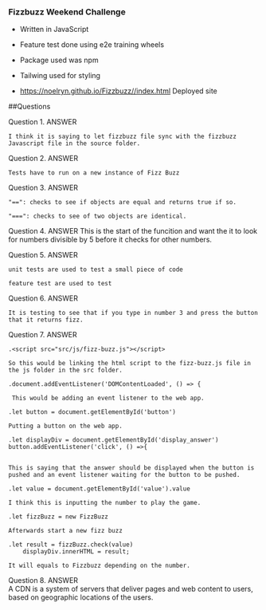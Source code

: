 ### Fizzbuzz Weekend Challenge

- Written in JavaScript 
- Feature test done using e2e training wheels
- Package used was npm
- Tailwing used for styling

- https://noelryn.github.io/Fizzbuzz//index.html Deployed site


##Questions

Question 1. 
    ANSWER

    I think it is saying to let fizzbuzz file sync with the fizzbuzz Javascript file in the source folder.

Question 2.
    ANSWER

    Tests have to run on a new instance of Fizz Buzz

Question 3.
    ANSWER

    "==": checks to see if objects are equal and returns true if so.

    "===": checks to see of two objects are identical.

Question 4.
    ANSWER
    This is the start of the funcition and want the it to look for numbers divisible by 5 before it checks for other numbers.

Question 5.
    ANSWER

    unit tests are used to test a small piece of code

    feature test are used to test

Question 6.
    ANSWER

    It is testing to see that if you type in number 3 and press the button
    that it returns fizz.

Question 7.
    ANSWER

    .<script src="src/js/fizz-buzz.js"></script>

    So this would be linking the html script to the fizz-buzz.js file in the js folder in the src folder.

    .document.addEventListener('DOMContentLoaded', () => {

     This would be adding an event listener to the web app.

    .let button = document.getElementById('button')  

    Putting a button on the web app.

    .let displayDiv = document.getElementById('display_answer') 
    button.addEventListener('click', () =>{


    This is saying that the answer should be displayed when the button is pushed and an event listener waiting for the button to be pushed.

    .let value = document.getElementById('value').value

    I think this is inputting the number to play the game.

    .let fizzBuzz = new FizzBuzz

    Afterwards start a new fizz buzz

    .let result = fizzBuzz.check(value)
        displayDiv.innerHTML = result;

    It will equals to Fizzbuzz depending on the number.

Question 8.
    ANSWER  
    A CDN is a system of servers that deliver pages and web content to users, based on geographic locations of the users.






